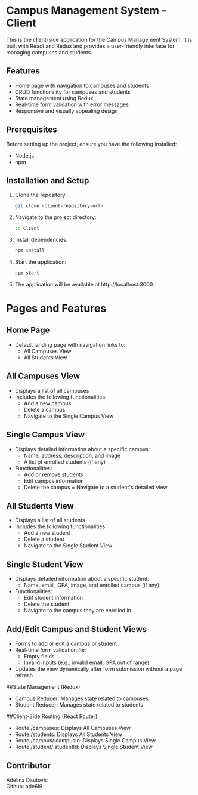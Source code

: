# Campus Management System - Client

This is the client-side application for the Campus Management System. It is built with React and Redux and provides a user-friendly interface for managing campuses and students.

## Features

- Home page with navigation to campuses and students
- CRUD functionality for campuses and students
- State management using Redux
- Real-time form validation with error messages
- Responsive and visually appealing design

## Prerequisites

Before setting up the project, ensure you have the following installed:

- Node.js 
- npm 

## Installation and Setup

1. Clone the repository:
   ```bash
   git clone <client-repository-url>
2. Navigate to the project directory:
   ```bash
   cd client
3. Install dependencies:
   ```bash
   npm install
4. Start the application:
   ```bash
   npm start
5. The application will be available at http://localhost:3000.


# Pages and Features

## Home Page
- Default landing page with navigation links to:
    - All Campuses View
    - All Students View

## All Campuses View
- Displays a list of all campuses
- Includes the following functionalities:
    - Add a new campus
    - Delete a campus
    - Navigate to the Single Campus View

## Single Campus View
- Displays detailed information about a specific campus:
    - Name, address, description, and image
    - A list of enrolled students (if any)
- Functionalities:
    - Add or remove students
    - Edit campus information
    - Delete the campus
    = Navigate to a student's detailed view

## All Students View
- Displays a list of all students
- Includes the following functionalities:
    - Add a new student
    - Delete a student
    - Navigate to the Single Student View

## Single Student View
- Displays detailed information about a specific student:
    - Name, email, GPA, image, and enrolled campus (if any)
- Functionalities:
    - Edit student information
    - Delete the student
    - Navigate to the campus they are enrolled in

## Add/Edit Campus and Student Views
- Forms to add or edit a campus or student
- Real-time form validation for:
    - Empty fields
    - Invalid inputs (e.g., invalid email, GPA out of range)
- Updates the view dynamically after form submission without a page refresh

##State Management (Redux)
- Campus Reducer: Manages state related to campuses
- Student Reducer: Manages state related to students

##Client-Side Routing (React Router)

- Route /campuses: Displays All Campuses View
- Route /students: Displays All Students View
- Route /campus/:campusId: Displays Single Campus View
- Route /student/:studentId: Displays Single Student View

## Contributor
Adelina Dautovic <br>
Github: ade6l9
